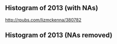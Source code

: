 
## Histogram of 2013 (with NAs)
http://rpubs.com/lizmckenna/380782

## Histogram of 2013 (NAs removed)
